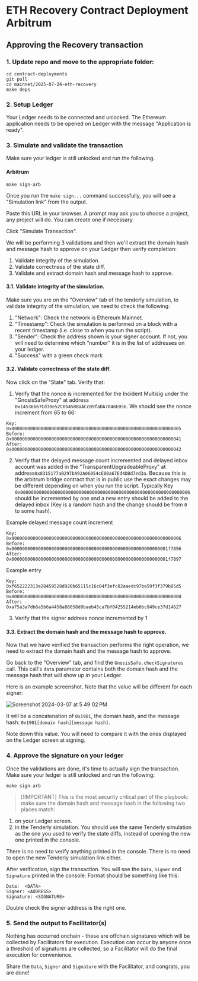# ETH Recovery Contract Deployment Arbitrum

## Approving the Recovery transaction

### 1. Update repo and move to the appropriate folder:

```
cd contract-deployments
git pull
cd mainnet/2025-07-24-eth-recovery
make deps
```

### 2. Setup Ledger

Your Ledger needs to be connected and unlocked. The Ethereum
application needs to be opened on Ledger with the message "Application
is ready".

### 3. Simulate and validate the transaction

Make sure your ledger is still unlocked and run the following.

#### Arbitrum
```shell
make sign-arb
```

Once you run the `make sign...` command successfully, you will see a "Simulation link" from the output.

Paste this URL in your browser. A prompt may ask you to choose a
project, any project will do. You can create one if necessary.

Click "Simulate Transaction".

We will be performing 3 validations and then we'll extract the domain hash and
message hash to approve on your Ledger then verify completion:

1. Validate integrity of the simulation.
2. Validate correctness of the state diff.
3. Validate and extract domain hash and message hash to approve.

#### 3.1. Validate integrity of the simulation.

Make sure you are on the "Overview" tab of the tenderly simulation, to
validate integrity of the simulation, we need to check the following:

1. "Network": Check the network is Ethereum Mainnet.
2. "Timestamp": Check the simulation is performed on a block with a
   recent timestamp (i.e. close to when you run the script).
3. "Sender": Check the address shown is your signer account. If not,
   you will need to determine which “number” it is in the list of
   addresses on your ledger.
4. "Success" with a green check mark

#### 3.2. Validate correctness of the state diff.

Now click on the "State" tab. Verify that:

1. Verify that the nonce is incremented for the Incident Multisig under the "GnosisSafeProxy" at address `0x14536667Cd30e52C0b458BaACcB9faDA7046E056`. We should see the nonce increment from 65 to 66:

```
Key: 0x0000000000000000000000000000000000000000000000000000000000000005
Before: 0x0000000000000000000000000000000000000000000000000000000000000041
After: 0x0000000000000000000000000000000000000000000000000000000000000042
```

2. Verify that the delayed message count incremented and delayed inbox account was added in the "TransparentUpgradeableProxy" at address`0x8315177aB297bA92A06054cE80a67Ed4DBd7ed3a`. Because this is the arbitrum bridge contract that is in public use
the exact changes may be different depending on when you run the script.
Typically Key `0x0000000000000000000000000000000000000000000000000000000000000006` should be incremented by one and a new
entry should be added to the delayed inbox (Key is a random hash and the change should be from `0` to some hash).

Example delayed message count increment
```
Key: 0x0000000000000000000000000000000000000000000000000000000000000006
Before: 0x00000000000000000000000000000000000000000000000000000000001f7896
After: 0x00000000000000000000000000000000000000000000000000000000001f7897
```

Example entry
```
Key: 0xf652222313e28459528d920b65115c16c04f3efc82aaedc97be59f3f379b85d5
Before: 0x0000000000000000000000000000000000000000000000000000000000000000
After: 0xa75a3a7db6a5b6a4458a86058d0baeb45ca7bf04255214eb0bc849ce37d14627
```

3. Verify that the signer address nonce incremented by 1


#### 3.3. Extract the domain hash and the message hash to approve.

Now that we have verified the transaction performs the right
operation, we need to extract the domain hash and the message hash to
approve.

Go back to the "Overview" tab, and find the
`GnosisSafe.checkSignatures` call. This call's `data` parameter
contains both the domain hash and the message hash that will show up
in your Ledger.

Here is an example screenshot. Note that the value will be
different for each signer:

![Screenshot 2024-03-07 at 5 49 02 PM](https://github.com/base-org/contract-deployments/assets/84420280/1b7905f1-1350-4634-a804-7b4458d0ddc9)

It will be a concatenation of `0x1901`, the domain hash, and the
message hash: `0x1901[domain hash][message hash]`.

Note down this value. You will need to compare it with the ones
displayed on the Ledger screen at signing.

### 4. Approve the signature on your ledger

Once the validations are done, it's time to actually sign the
transaction. Make sure your ledger is still unlocked and run the
following:

```shell
make sign-arb
```

> [!IMPORTANT] This is the most security critical part of the
> playbook: make sure the domain hash and message hash in the
> following two places match:

1. on your Ledger screen.
2. in the Tenderly simulation. You should use the same Tenderly
   simulation as the one you used to verify the state diffs, instead
   of opening the new one printed in the console.

There is no need to verify anything printed in the console. There is
no need to open the new Tenderly simulation link either.

After verification, sign the transaction. You will see the `Data`,
`Signer` and `Signature` printed in the console. Format should be
something like this:

```
Data:  <DATA>
Signer: <ADDRESS>
Signature: <SIGNATURE>
```

Double check the signer address is the right one.

### 5. Send the output to Facilitator(s)

Nothing has occurred onchain - these are offchain signatures which
will be collected by Facilitators for execution. Execution can occur
by anyone once a threshold of signatures are collected, so a
Facilitator will do the final execution for convenience.

Share the `Data`, `Signer` and `Signature` with the Facilitator, and
congrats, you are done!